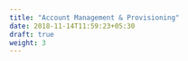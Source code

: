 ```yaml
---
title: "Account Management & Provisioning"
date: 2018-11-14T11:59:23+05:30
draft: true
weight: 3
---
```

 
